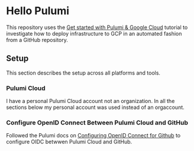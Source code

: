 # Hello Pulumi

This repository uses the [Get started with Pulumi & Google Cloud](https://www.pulumi.com/docs/iac/get-started/gcp/) tutorial to investigate how to deploy infrastructure to GCP in an automated fashion from a GitHub repository.

## Setup

This section describes the setup across all platforms and tools.

### Pulumi Cloud

I have a personal Pulumi Cloud account not an organization. In all the sections below my personal account was used instead of an orgaccount.

### Configure OpenID Connect Between Pulumi Cloud and GitHub

Followed the Pulumi docs on [Configuring OpenID Connect for Github](https://www.pulumi.com/docs/pulumi-cloud/access-management/oidc/client/github/) to configure OIDC betwwen Pulumi Cloud and GitHub.

